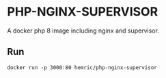 # PHP-NGINX-SUPERVISOR

A docker php 8 image including nginx and supervisor.

## Run

```
docker run -p 3000:80 hemric/php-nginx-supervisor
```
